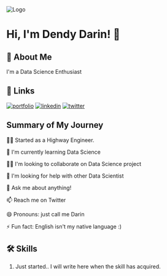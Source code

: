 
![Logo](https://github-readme-stats.vercel.app/api?username=DendyDarin&&show_icons=true&title_color=ffffff&icon_color=bb2acf&text_color=daf7dc&bg_color=151515)


# Hi, I'm Dendy Darin! 👋


## 🚀 About Me
I'm a Data Science Enthusiast


## 🔗 Links
[![portfolio](https://img.shields.io/badge/my_portfolio-000?style=for-the-badge&logo=ko-fi&logoColor=white)](https://dendydarin.com/)
[![linkedin](https://img.shields.io/badge/linkedin-0A66C2?style=for-the-badge&logo=linkedin&logoColor=white)](https://www.linkedin.com/)
[![twitter](https://img.shields.io/badge/twitter-1DA1F2?style=for-the-badge&logo=twitter&logoColor=white)](https://twitter.com/darintalks)


## Summary of My Journey
👩‍💻 Started as a Highway Engineer.

🧠 I'm currently learning Data Science

👯‍♀️ I'm looking to collaborate on Data Science project

🤔 I'm looking for help with other Data Scientist

💬 Ask me about anything!

📫 Reach me on Twitter

😄 Pronouns: just call me Darin

⚡️ Fun fact: English isn't my native language :)


## 🛠 Skills
1. Just started.. I will write here when the skill has acquired.

